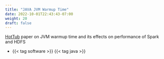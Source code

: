 ```yaml
---
title: "JAVA JVM Warmup Time"
date: 2022-10-01T22:43:43-07:00
weight: 20
draft: false
---
```

[HotTub](http://www.eecg.toronto.edu/~yuan/papers/osdi16-hottub.pdf) paper on JVM warmup time and its effects on performance of Spark and HDFS

- {{< tag software >}} {{< tag java >}}
